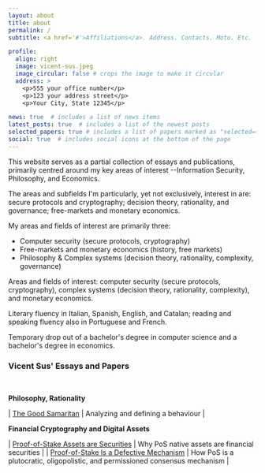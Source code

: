 ```yaml
---
layout: about
title: about
permalink: /
subtitle: <a href='#'>Affiliations</a>. Address. Contacts. Moto. Etc.

profile:
  align: right
  image: vicent-sus.jpeg
  image_circular: false # crops the image to make it circular
  address: >
    <p>555 your office number</p>
    <p>123 your address street</p>
    <p>Your City, State 12345</p>

news: true  # includes a list of news items
latest_posts: true  # includes a list of the newest posts
selected_papers: true # includes a list of papers marked as "selected={true}"
social: true  # includes social icons at the bottom of the page
---
```


This website serves as a partial collection of essays and publications, primarily centred around my key areas of interest --Information Security, Philosophy, and Economics.

The areas and subfields I'm particularly, yet not exclusively, interest in are: secure protocols and cryptography; decision theory, rationality, and governance; free-markets and monetary economics.

My areas and fields of interest are primarily three:
- Computer security (secure protocols, cryptography)
- Free-markets and monetary economics (history, free markets)
- Philosophy & Complex systems (decision theory, rationality, complexity, governance) 


Areas and fields of interest: computer security (secure protocols, cryptography), complex systems (decision theory, rationality, complexity), and monetary economics.

Literary fluency in Italian, Spanish, English, and Catalan; reading and speaking fluency also in Portuguese and French.

Temporary drop out of a bachelor's degree in computer science and a bachelor's degree in economics.

### **Vicent Sus' Essays and Papers**

<br>

**Philosophy, Rationality**

| [The Good Samaritan](#) | Analyzing and defining a behaviour |

**Financial Cryptography and Digital Assets**

| [Proof-of-Stake Assets are Securities](#) | Why PoS native assets are financial securities |
| [Proof-of-Stake Is a Defective Mechanism](#) | How PoS is a plutocratic, oligopolistic, and permissioned consensus mechanism |
